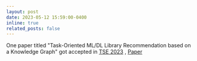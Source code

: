 ```yaml
---
layout: post
date: 2023-05-12 15:59:00-0400
inline: true
related_posts: false
---
```


One paper titled "Task-Oriented ML/DL Library Recommendation based on a Knowledge 
Graph" got accepted in 
[TSE 2023](https://www.computer.org/csdl/journal/ts/2023/08/10149441/1NWyq4t6GQw)
, [Paper](assets/pdf/TSE2023-AITaskKG.pdf)